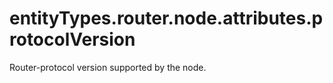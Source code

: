 # entityTypes.router.node.attributes.protocolVersion

Router-protocol version supported by the node.

